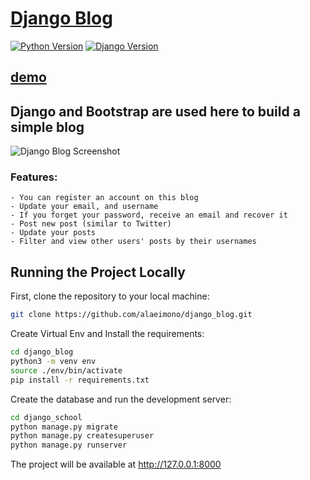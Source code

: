 
# [Django Blog](https://alaeimoblog.herokuapp.com/)

[![Python Version](https://img.shields.io/badge/python-3.6-brightgreen.svg)](https://python.org)
[![Django Version](https://img.shields.io/badge/django-3.2-brightgreen.svg)](https://djangoproject.com)
## [demo](https://alaeimoblog.herokuapp.com/)

## Django and Bootstrap are used here to build a simple blog
![Django Blog Screenshot](https://github.com/alaeimono/django_blog/blob/main/media/screenshot.png)

### Features:
    - You can register an account on this blog
    - Update your email, and username
    - If you forget your password, receive an email and recover it
    - Post new post (similar to Twitter)
    - Update your posts
    - Filter and view other users' posts by their usernames

## Running the Project Locally

First, clone the repository to your local machine:

```bash
git clone https://github.com/alaeimono/django_blog.git
```

Create Virtual Env and Install the requirements:

```bash
cd django_blog
python3 -m venv env
source ./env/bin/activate
pip install -r requirements.txt
```

Create the database and run the development server:

```bash
cd django_school
python manage.py migrate
python manage.py createsuperuser
python manage.py runserver
```

The project will be available at http://127.0.0.1:8000